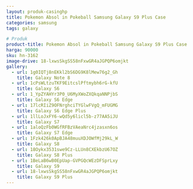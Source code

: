 ```yaml
---
layout: produk-casinghp
title: Pokemon Absol in Pokeball Samsung Galaxy S9 Plus Case
categories: samsung
tags: galaxy

# Produk
product-title: Pokemon Absol in Pokeball Samsung Galaxy S9 Plus Case
harga: 90000
sku: hn-3162
image-drive: 18-lxwsSkgSS58nFxwGR4aJGPQP6omjkt
gallery:
  - url: 1g0IQTj8nEKkl2bS6DG9K8lMew76g2_Gh
    title: Galaxy Note 8
  - url: 1cPsWLtzuTKF9EitcslPftmybh6rG-kfU
    title: Galaxy S6
  - url: 1_YpZYAHYr3P0_U6MyXWoZXQkqaNNPjbS
    title: Galaxy S6 Edge
  - url: 17lcRIiZ9OFNrghciTYGlwFVgQ_mFUGMG
    title: Galaxy S6 Edge Plus
  - url: 1llLoJxFY6-wQd5y6licl5b-z77AA5iJU
    title: Galaxy S7
  - url: 1aloQzFb0WGfRFBzVAeaNrc4jzasxn6os
    title: Galaxy S7 Edge
  - url: 1Fzk426k0ApBJA48muuXDJOWfMj29kL_W
    title: Galaxy S8
  - url: 18Oykx3531swe9Cz-LLUn8CXEkbzU67OZ
    title: Galaxy S8 Plus
  - url: 1BeLaB6wB0EpUap-GVPGQcWEzDFSprLxy
    title: Galaxy S9
  - url: 18-lxwsSkgSS58nFxwGR4aJGPQP6omjkt
    title: Galaxy S9 Plus
---
```

